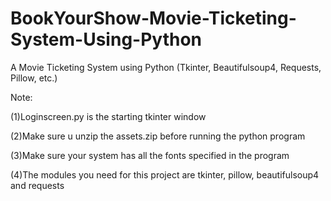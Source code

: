 # BookYourShow-Movie-Ticketing-System-Using-Python
A Movie Ticketing System using Python (Tkinter, Beautifulsoup4, Requests, Pillow, etc.)

Note:

(1)Loginscreen.py is the starting tkinter window

(2)Make sure u unzip the assets.zip before running the python program

(3)Make sure your system has all the fonts specified in the program

(4)The modules you need for this project are tkinter, pillow, beautifulsoup4 and requests
